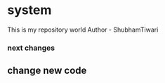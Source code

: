 # system
This is my repository world
Author - ShubhamTiwari
<h3>next changes</h3>
<h2>change new code</h2>
